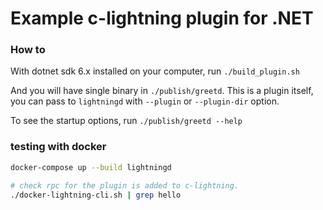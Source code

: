 # Example c-lightning plugin for .NET

### How to

With dotnet sdk 6.x installed on your computer, run
`./build_plugin.sh`

And you will have single binary in `./publish/greetd`.
This is a plugin itself, you can pass to `lightningd` with `--plugin` or `--plugin-dir` option.

To see the startup options, run `./publish/greetd --help`

### testing with docker

```bash
docker-compose up --build lightningd

# check rpc for the plugin is added to c-lightning.
./docker-lightning-cli.sh | grep hello
```


